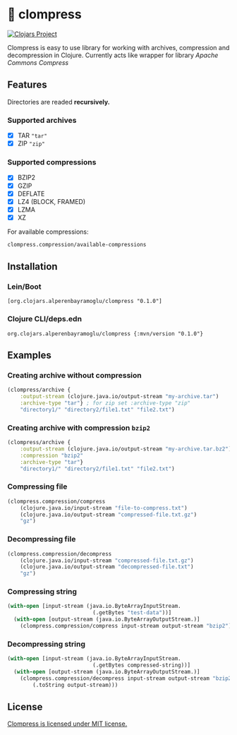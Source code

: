 # :file_folder: clompress

[![Clojars Project](https://img.shields.io/clojars/v/org.clojars.alperenbayramoglu/clompress.svg)](https://clojars.org/org.clojars.alperenbayramoglu/clompress)

Clompress is easy to use library for working with archives, compression and
decompression in Clojure. Currently acts like wrapper for library _Apache
Commons Compress_

## Features

Directories are readed **recursively.**

### Supported archives

- [x] TAR `"tar"`
- [x] ZIP `"zip"`

### Supported compressions

- [x] BZIP2
- [x] GZIP
- [x] DEFLATE
- [x] LZ4 (BLOCK, FRAMED)
- [x] LZMA
- [x] XZ

For available compressions:

```clj
clompress.compression/available-compressions
```

## Installation

### Lein/Boot

```
[org.clojars.alperenbayramoglu/clompress "0.1.0"]
```

### Clojure CLI/deps.edn

```
org.clojars.alperenbayramoglu/clompress {:mvn/version "0.1.0"}
```

## Examples

### Creating archive without compression

```clj
(clompress/archive {
	:output-stream (clojure.java.io/output-stream "my-archive.tar")
	:archive-type "tar"} ; for zip set :archive-type "zip"
	"directory1/" "directory2/file1.txt" "file2.txt")
```

### Creating archive with compression `bzip2`

```clj
(clompress/archive {
	:output-stream (clojure.java.io/output-stream "my-archive.tar.bz2")
	:compression "bzip2"
	:archive-type "tar"}
	"directory1/" "directory2/file1.txt" "file2.txt")
```

### Compressing file

```clj
(clompress.compression/compress
	(clojure.java.io/input-stream "file-to-compress.txt")
	(clojure.java.io/output-stream "compressed-file.txt.gz")
	"gz")
```

### Decompressing file

```clj
(clompress.compression/decompress
	(clojure.java.io/input-stream "compressed-file.txt.gz")
	(clojure.java.io/output-stream "decompressed-file.txt")
	"gz")
```

### Compressing string

```clj
(with-open [input-stream (java.io.ByteArrayInputStream.
                           (.getBytes "test-data"))]
  (with-open [output-stream (java.io.ByteArrayOutputStream.)]
    (clompress.compression/compress input-stream output-stream "bzip2")))
```

### Decompressing string

```clj
(with-open [input-stream (java.io.ByteArrayInputStream.
                           (.getBytes compressed-string))]
  (with-open [output-stream (java.io.ByteArrayOutputStream.)]
    (clompress.compression/decompress input-stream output-stream "bzip2")
		(.toString output-stream)))
```

## License

[Clompress is licensed under MIT license.](./LICENSE)
